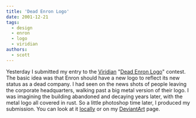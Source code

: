 ```yaml
---
title: 'Dead Enron Logo'
date: 2001-12-21
tags:
  - design
  - enron
  - logo
  - viridian
authors:
  - scott
---
```


Yesterday I submitted my entry to the [Viridian](http://www.viridiandesign.org/) "[Dead Enron Logo](http://www.bomoco.com/Viridian/Enron/Enron.htm)" contest. The basic idea was that Enron should have a new logo to reflect its new status as a dead company. I had seen on the news shots of people leaving the corporate headquarters, walking past a big metal version of their logo. I was imagining the building abandoned and decaying years later, with the metal logo all covered in rust. So a little photoshop time later, I produced my submission. You can look at it [locally](http://spaceninja.com/design/images/enron_spaceninja.jpg) or on my [DeviantArt](http://spaceninja.deviantart.com/) page.
